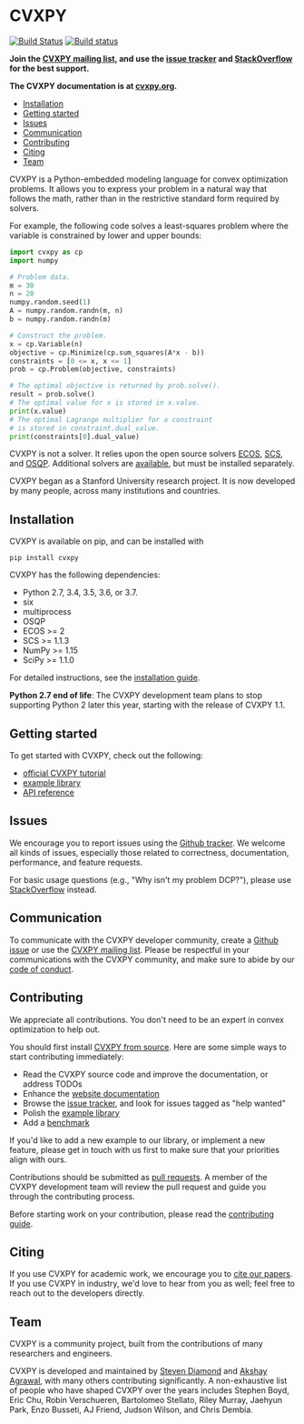 CVXPY
=====================
[![Build Status](https://travis-ci.org/cvxgrp/cvxpy.png?branch=master)](https://travis-ci.org/cvxgrp/cvxpy)
[![Build status](https://ci.appveyor.com/api/projects/status/jo7tkvc58c3hgfd7?svg=true)](https://ci.appveyor.com/project/StevenDiamond/cvxpy)

**Join the [CVXPY mailing list](https://groups.google.com/forum/#!forum/cvxpy), and use the [issue tracker](https://github.com/cvxgrp/cvxpy/issues) and [StackOverflow](https://stackoverflow.com/questions/tagged/cvxpy) for the best support.**

**The CVXPY documentation is at [cvxpy.org](http://www.cvxpy.org/).**

- [Installation](#installation)
- [Getting started](#getting-started)
- [Issues](#issues)
- [Communication](#communication)
- [Contributing](#contributing)
- [Citing](#citing)
- [Team](#team)

CVXPY is a Python-embedded modeling language for convex optimization problems. It allows you to express your problem in a natural way that follows the math, rather than in the restrictive standard form required by solvers.

For example, the following code solves a least-squares problem where the variable is constrained by lower and upper bounds:

```python
import cvxpy as cp
import numpy

# Problem data.
m = 30
n = 20
numpy.random.seed(1)
A = numpy.random.randn(m, n)
b = numpy.random.randn(m)

# Construct the problem.
x = cp.Variable(n)
objective = cp.Minimize(cp.sum_squares(A*x - b))
constraints = [0 <= x, x <= 1]
prob = cp.Problem(objective, constraints)

# The optimal objective is returned by prob.solve().
result = prob.solve()
# The optimal value for x is stored in x.value.
print(x.value)
# The optimal Lagrange multiplier for a constraint
# is stored in constraint.dual_value.
print(constraints[0].dual_value)
```

CVXPY is not a solver. It relies upon the open source solvers
[ECOS](http://github.com/ifa-ethz/ecos), [SCS](https://github.com/bodono/scs-python),
and [OSQP](https://github.com/oxfordcontrol/osqp). Additional solvers are
[available](https://www.cvxpy.org/tutorial/advanced/index.html#choosing-a-solver),
but must be installed separately.

CVXPY began as a Stanford University research project. It is now developed by
many people, across many institutions and countries.


## Installation
CVXPY is available on pip, and can be installed with
```
pip install cvxpy
```

CVXPY has the following dependencies:

- Python 2.7, 3.4, 3.5, 3.6, or 3.7.
- six
- multiprocess
- OSQP
- ECOS >= 2
- SCS >= 1.1.3
- NumPy >= 1.15
- SciPy >= 1.1.0

For detailed instructions, see the [installation
guide](http://www.cvxpy.org/en/latest/install/index.html).

**Python 2.7 end of life**: The CVXPY development team plans to stop supporting Python 2 later this year, starting with the release of CVXPY 1.1.

## Getting started
To get started with CVXPY, check out the following:
* [official CVXPY tutorial](https://www.cvxpy.org/tutorial/index.html)
* [example library](https://www.cvxpy.org/examples/index.html)
* [API reference](https://www.cvxpy.org/api_reference/cvxpy.html)

## Issues
We encourage you to report issues using the [Github tracker](https://github.com/cvxgrp/cvxpy/issues). We welcome all kinds of issues, especially those related to correctness, documentation, performance, and feature requests.

For basic usage questions (e.g., "Why isn't my problem DCP?"), please use [StackOverflow](https://stackoverflow.com/questions/tagged/cvxpy) instead.

## Communication
To communicate with the CVXPY developer community, create a [Github issue](https://github.com/cvxgrp/cvxpy/issues) or use the [CVXPY mailing list](https://groups.google.com/forum/#!forum/cvxpy). Please be respectful in your communications with the CVXPY community, and make sure to abide by our [code of conduct](https://github.com/cvxgrp/cvxpy/blob/master/CODE_OF_CONDUCT.md).

## Contributing
We appreciate all contributions. You don't need to be an expert in convex
optimization to help out.

You should first
install [CVXPY from source](https://www.cvxpy.org/install/index.html#install-from-source).
Here are some simple ways to start contributing immediately:
* Read the CVXPY source code and improve the documentation, or address TODOs
* Enhance the [website documentation](https://github.com/cvxgrp/cvxpy/tree/master/doc)
* Browse the [issue tracker](https://github.com/cvxgrp/cvxpy/issues), and look for issues tagged as "help wanted"
* Polish the [example library](https://github.com/cvxgrp/cvxpy/tree/master/examples)
* Add a [benchmark](https://github.com/cvxgrp/cvxpy/tree/master/cvxpy/tests/test_benchmarks.py)

If you'd like to add a new example to our library, or implement a new feature,
please get in touch with us first to make sure that your priorities align with
ours. 

Contributions should be submitted as [pull requests](https://github.com/cvxgrp/cvxpy/pulls).
A member of the CVXPY development team will review the pull request and guide
you through the contributing process.

Before starting work on your contribution, please read the [contributing guide](https://github.com/cvxgrp/cvxpy/blob/master/CONTRIBUTING.md).

## Citing
If you use CVXPY for academic work, we encourage you to [cite our papers](https://www.cvxpy.org/citing/index.html). If you use CVXPY in industry, we'd love to hear from you as well; feel free to reach out to the developers directly.

## Team
CVXPY is a community project, built from the contributions of many
researchers and engineers.

CVXPY is developed and maintained by [Steven
Diamond](http://web.stanford.edu/~stevend2/) and [Akshay
Agrawal](https://akshayagrawal.com), with many others contributing
significantly. A non-exhaustive list of people who have shaped CVXPY over the
years includes Stephen Boyd, Eric Chu, Robin Verschueren, Bartolomeo Stellato,
Riley Murray, Jaehyun Park, Enzo Busseti, AJ Friend, Judson Wilson, and Chris
Dembia.
